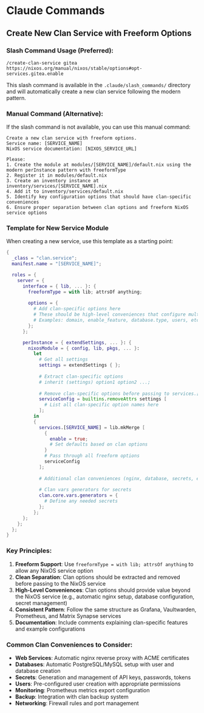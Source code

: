 # Claude Commands

## Create New Clan Service with Freeform Options

### Slash Command Usage (Preferred):
```
/create-clan-service gitea https://nixos.org/manual/nixos/stable/options#opt-services.gitea.enable
```

This slash command is available in the `.claude/slash_commands/` directory and will automatically create a new clan service following the modern pattern.

### Manual Command (Alternative):
If the slash command is not available, you can use this manual command:

```
Create a new clan service with freeform options. 
Service name: [SERVICE_NAME]
NixOS service documentation: [NIXOS_SERVICE_URL]

Please:
1. Create the module at modules/[SERVICE_NAME]/default.nix using the modern perInstance pattern with freeformType
2. Register it in modules/default.nix
3. Create an inventory instance at inventory/services/[SERVICE_NAME].nix
4. Add it to inventory/services/default.nix
5. Identify key configuration options that should have clan-specific conveniences
6. Ensure proper separation between clan options and freeform NixOS service options
```

### Template for New Service Module

When creating a new service, use this template as a starting point:

```nix
{
  _class = "clan.service";
  manifest.name = "[SERVICE_NAME]";

  roles = {
    server = {
      interface = { lib, ... }: {
        freeformType = with lib; attrsOf anything;
        
        options = {
          # Add clan-specific options here
          # These should be high-level conveniences that configure multiple aspects
          # Examples: domain, enable_feature, database.type, users, etc.
        };
      };

      perInstance = { extendSettings, ... }: {
        nixosModule = { config, lib, pkgs, ... }:
          let
            # Get all settings
            settings = extendSettings { };
            
            # Extract clan-specific options
            # inherit (settings) option1 option2 ...;
            
            # Remove clan-specific options before passing to services.[SERVICE_NAME]
            serviceConfig = builtins.removeAttrs settings [
              # List all clan-specific option names here
            ];
          in
          {
            services.[SERVICE_NAME] = lib.mkMerge [
              {
                enable = true;
                # Set defaults based on clan options
              }
              # Pass through all freeform options
              serviceConfig
            ];
            
            # Additional clan conveniences (nginx, database, secrets, etc.)
            
            # Clan vars generators for secrets
            clan.core.vars.generators = {
              # Define any needed secrets
            };
          };
      };
    };
  };
}
```

### Key Principles:

1. **Freeform Support**: Use `freeformType = with lib; attrsOf anything` to allow any NixOS service option
2. **Clean Separation**: Clan options should be extracted and removed before passing to the NixOS service
3. **High-Level Conveniences**: Clan options should provide value beyond the NixOS service (e.g., automatic nginx setup, database configuration, secret management)
4. **Consistent Pattern**: Follow the same structure as Grafana, Vaultwarden, Prometheus, and Matrix Synapse services
5. **Documentation**: Include comments explaining clan-specific features and example configurations

### Common Clan Conveniences to Consider:

- **Web Services**: Automatic nginx reverse proxy with ACME certificates
- **Databases**: Automatic PostgreSQL/MySQL setup with user and database creation
- **Secrets**: Generation and management of API keys, passwords, tokens
- **Users**: Pre-configured user creation with appropriate permissions
- **Monitoring**: Prometheus metrics export configuration
- **Backup**: Integration with clan backup system
- **Networking**: Firewall rules and port management